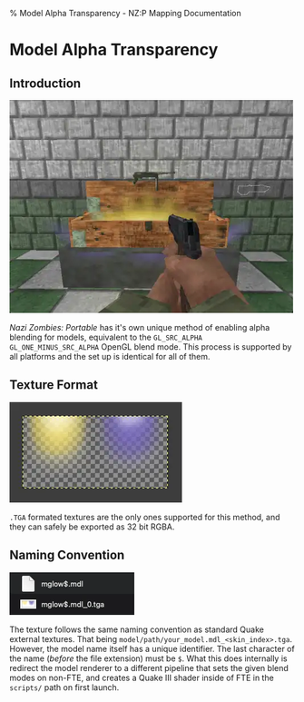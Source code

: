 % Model Alpha Transparency - NZ:P Mapping Documentation
# Model Alpha Transparency

## Introduction

![The Mystery Box Glow is a model using Alpha Transparency](../res/images/mystery_glow.webp)

_Nazi Zombies: Portable_ has it's own unique method of enabling alpha blending for models, equivalent to the `GL_SRC_ALPHA GL_ONE_MINUS_SRC_ALPHA` OpenGL blend mode. This process is supported by all platforms and the set up is identical for all of them.

## Texture Format

![The Mystery Box Glow texture in GIMP](../res/images/mystery_glow_gimp.webp)

`.TGA` formated textures are the only ones supported for this method, and they can safely be exported as 32 bit RGBA.

## Naming Convention

![The Mystery Box Glow file name](../res/images/alpha_texture_spec.webp)

The texture follows the same naming convention as standard Quake external textures. That being `model/path/your_model.mdl_<skin_index>.tga`. However, the model name itself has a unique identifier. The last character of the name (*before* the file extension) must be `$`. What this does internally is redirect the model renderer to a different pipeline that sets the given blend modes on non-FTE, and creates a Quake III shader inside of FTE in the `scripts/` path on first launch.